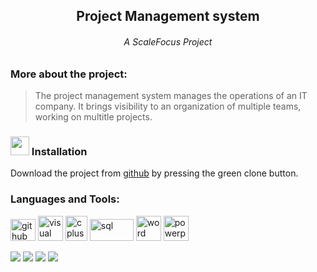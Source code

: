 <h2 align="center"> Project Management system </h2>
<h6 align="center"> A ScaleFocus Project </h6>

<h3>More about the project: </h3>

> The project management system manages the operations of an IT company. It brings visibility to an organization of multiple teams, working on multitle projects.

### <img src="https://cdn.icon-icons.com/icons2/567/PNG/512/clouddown_icon-icons.com_54405.png" width="30">  Installation

Download the project from [github](https://github.com/yistoyanova18/ScaleFocus_Project) by pressing the green clone button.

<h3 align="left">Languages and Tools:</h3>
<p align="left">
  <img src="https://1000logos.net/wp-content/uploads/2018/11/GitHub-logo.png" alt="github" width="40" height="35"/>
  <img src="https://upload.wikimedia.org/wikipedia/commons/thumb/c/cd/Visual_Studio_2017_Logo.svg/1200px-Visual_Studio_2017_Logo.svg.png" alt="visual studio" width="40" height="40"/> 
  <img src="https://raw.githubusercontent.com/isocpp/logos/master/cpp_logo.png" alt="cplusplus" width="35" height="40"/> 
  <img src="https://cdn.discordapp.com/attachments/851834816672432151/858695118013464576/kisspng-microsoft-sql-server-mysql-database-logo-5b098c6ee92a46.0488681015273524309551.png" alt="sql" width="70" height="35"/> 
  <img src="https://logodownload.org/wp-content/uploads/2018/10/word-logo.png" alt="word" width="40" height="40"/>
  <img src="https://brandslogos.com/wp-content/uploads/thumbs/microsoft-powerpoint-2013-logo-vector.svg" alt="powerpoint" width="40" height="40"/> 
</p>
<p>
  <img src = "https://img.shields.io/github/languages/count/yistoyanova18/ScaleFocus_Project?style=for-the-badge">
  <img src = "https://img.shields.io/github/contributors/yistoyanova18/ScaleFocus_Project?style=for-the-badge">
  <img src = "https://img.shields.io/github/last-commit/yistoyanova18/ScaleFocus_Project?style=for-the-badge">
  <img src = "https://img.shields.io/github/languages/top/yistoyanova18/ScaleFocus_Project?style=for-the-badge">
</p>
